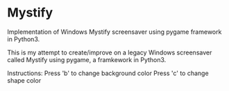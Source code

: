 # Mystify
Implementation of Windows Mystify screensaver using pygame framework in Python3.

This is my attempt to create/improve on a legacy Windows screensaver called Mystify using pygame, a framkework in Python3.

Instructions:
  Press 'b' to change background color
  Press 'c' to change shape color
